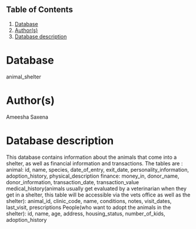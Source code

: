 ## Table of Contents
1. [Database](#database)
1. [Author(s)](#author)
1. [Database description](#description)
 
# Database
animal_shelter
# Author(s)
Ameesha Saxena
# Database description
This database contains information about the animals that come into a shelter, as well as financial information and transactions.
The tables are : 
animal: id, name, species, date_of_entry, exit_date, personality_information, adoption_history, physical_description
finance: money_in, donor_name, donor_information, transaction_date, transaction_value
medical_history(animals usually get evaluated by a veterinarian when they get in a shelter, this table will be accessible via the vets office as well as the shelter): animal_id, clinic_code, name, conditions, notes, visit_dates, last_visit, prescriptions
People(who want to adopt the animals in the shelter): id, name, age, address, housing_status, number_of_kids, adoption_history
